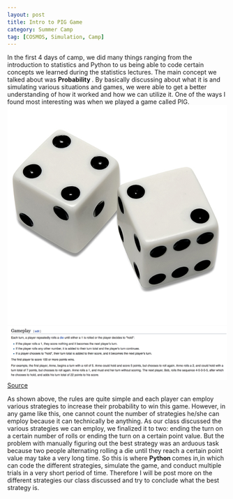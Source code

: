 ```yaml
---
layout: post
title: Intro to PIG Game
category: Summer Camp
tag: [COSMOS, Simulation, Camp]
---
```

In the first 4 days of camp, we did many things ranging from the introduction to statistics and Python to us being able to code certain concepts we learned during the statistics lectures. The main concept we talked about was <b> Probability </b>. By basically discussing about what it is and simulating various situations and games, we were able to get a better understanding of how it worked and how we can utilize it. One of the ways I found  most interesting was when we played a game called PIG.
![Image](/public/img/dice.jpg)
![Image](/public/img/rules.png) [Source](https://en.wikipedia.org/wiki/Pig_(dice_game))

As shown above, the rules are quite simple and each player can employ various strategies to increase their probability to win this game. However, in any game like this, one cannot count the number of strategies he/she can employ because it can technically be anything. As our class discussed the various strategies we can employ, we finalized it to two: ending the turn on a certain number of rolls or ending the turn on a certain point value. But the problem with manually figuring out the best strategy was an arduous task because two people alternating rolling a die until they reach a certain point value may take a very long time. So this is where <b> Python </b> comes in,in which can code the different strategies, simulate the game, and conduct multiple trials in a very short period of time. Therefore I will be post more on the different strategies our class discussed and try to conclude what the best strategy is.
